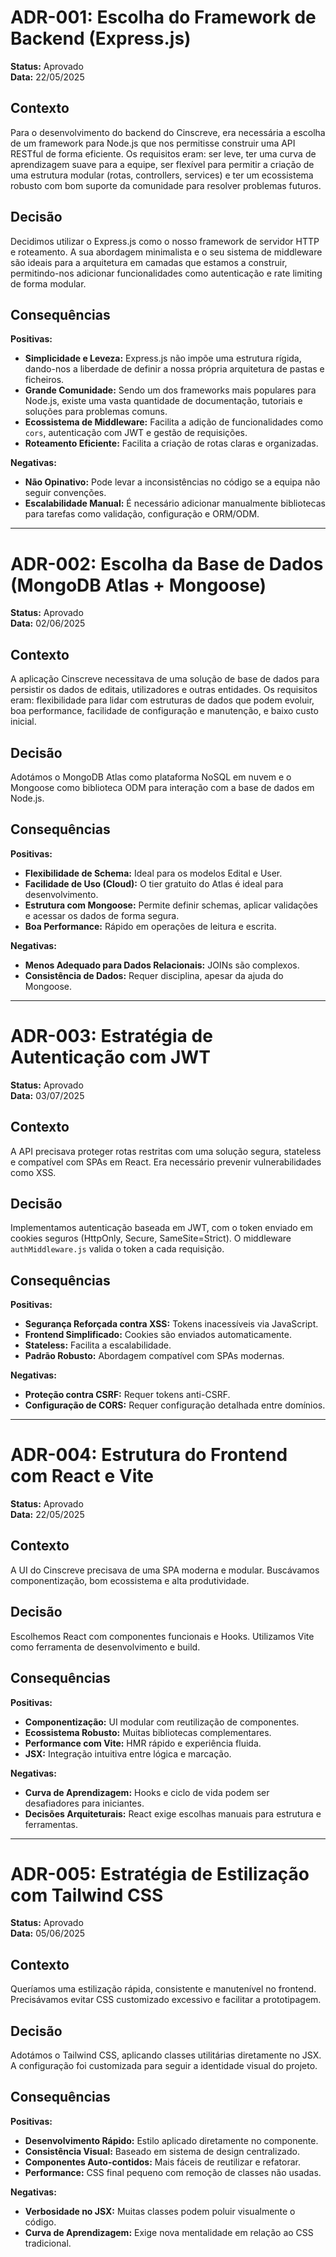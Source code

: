 # ADR-001: Escolha do Framework de Backend (Express.js)

**Status:** Aprovado  
**Data:** 22/05/2025

## Contexto
Para o desenvolvimento do backend do Cinscreve, era necessária a escolha de um framework para Node.js que nos permitisse construir uma API RESTful de forma eficiente. Os requisitos eram: ser leve, ter uma curva de aprendizagem suave para a equipe, ser flexível para permitir a criação de uma estrutura modular (rotas, controllers, services) e ter um ecossistema robusto com bom suporte da comunidade para resolver problemas futuros.

## Decisão
Decidimos utilizar o Express.js como o nosso framework de servidor HTTP e roteamento. A sua abordagem minimalista e o seu sistema de middleware são ideais para a arquitetura em camadas que estamos a construir, permitindo-nos adicionar funcionalidades como autenticação e rate limiting de forma modular.

## Consequências

**Positivas:**
- **Simplicidade e Leveza:** Express.js não impõe uma estrutura rígida, dando-nos a liberdade de definir a nossa própria arquitetura de pastas e ficheiros.
- **Grande Comunidade:** Sendo um dos frameworks mais populares para Node.js, existe uma vasta quantidade de documentação, tutoriais e soluções para problemas comuns.
- **Ecossistema de Middleware:** Facilita a adição de funcionalidades como `cors`, autenticação com JWT e gestão de requisições.
- **Roteamento Eficiente:** Facilita a criação de rotas claras e organizadas.

**Negativas:**
- **Não Opinativo:** Pode levar a inconsistências no código se a equipa não seguir convenções.
- **Escalabilidade Manual:** É necessário adicionar manualmente bibliotecas para tarefas como validação, configuração e ORM/ODM.

---

# ADR-002: Escolha da Base de Dados (MongoDB Atlas + Mongoose)

**Status:** Aprovado  
**Data:** 02/06/2025

## Contexto
A aplicação Cinscreve necessitava de uma solução de base de dados para persistir os dados de editais, utilizadores e outras entidades. Os requisitos eram: flexibilidade para lidar com estruturas de dados que podem evoluir, boa performance, facilidade de configuração e manutenção, e baixo custo inicial.

## Decisão
Adotámos o MongoDB Atlas como plataforma NoSQL em nuvem e o Mongoose como biblioteca ODM para interação com a base de dados em Node.js.

## Consequências

**Positivas:**
- **Flexibilidade de Schema:** Ideal para os modelos Edital e User.
- **Facilidade de Uso (Cloud):** O tier gratuito do Atlas é ideal para desenvolvimento.
- **Estrutura com Mongoose:** Permite definir schemas, aplicar validações e acessar os dados de forma segura.
- **Boa Performance:** Rápido em operações de leitura e escrita.

**Negativas:**
- **Menos Adequado para Dados Relacionais:** JOINs são complexos.
- **Consistência de Dados:** Requer disciplina, apesar da ajuda do Mongoose.

---

# ADR-003: Estratégia de Autenticação com JWT

**Status:** Aprovado  
**Data:** 03/07/2025

## Contexto
A API precisava proteger rotas restritas com uma solução segura, stateless e compatível com SPAs em React. Era necessário prevenir vulnerabilidades como XSS.

## Decisão
Implementamos autenticação baseada em JWT, com o token enviado em cookies seguros (HttpOnly, Secure, SameSite=Strict). O middleware `authMiddleware.js` valida o token a cada requisição.

## Consequências

**Positivas:**
- **Segurança Reforçada contra XSS:** Tokens inacessíveis via JavaScript.
- **Frontend Simplificado:** Cookies são enviados automaticamente.
- **Stateless:** Facilita a escalabilidade.
- **Padrão Robusto:** Abordagem compatível com SPAs modernas.

**Negativas:**
- **Proteção contra CSRF:** Requer tokens anti-CSRF.
- **Configuração de CORS:** Requer configuração detalhada entre domínios.

---

# ADR-004: Estrutura do Frontend com React e Vite

**Status:** Aprovado  
**Data:** 22/05/2025

## Contexto
A UI do Cinscreve precisava de uma SPA moderna e modular. Buscávamos componentização, bom ecossistema e alta produtividade.

## Decisão
Escolhemos React com componentes funcionais e Hooks. Utilizamos Vite como ferramenta de desenvolvimento e build.

## Consequências

**Positivas:**
- **Componentização:** UI modular com reutilização de componentes.
- **Ecossistema Robusto:** Muitas bibliotecas complementares.
- **Performance com Vite:** HMR rápido e experiência fluida.
- **JSX:** Integração intuitiva entre lógica e marcação.

**Negativas:**
- **Curva de Aprendizagem:** Hooks e ciclo de vida podem ser desafiadores para iniciantes.
- **Decisões Arquiteturais:** React exige escolhas manuais para estrutura e ferramentas.

---

# ADR-005: Estratégia de Estilização com Tailwind CSS

**Status:** Aprovado  
**Data:** 05/06/2025

## Contexto
Queríamos uma estilização rápida, consistente e manutenível no frontend. Precisávamos evitar CSS customizado excessivo e facilitar a prototipagem.

## Decisão
Adotámos o Tailwind CSS, aplicando classes utilitárias diretamente no JSX. A configuração foi customizada para seguir a identidade visual do projeto.

## Consequências

**Positivas:**
- **Desenvolvimento Rápido:** Estilo aplicado diretamente no componente.
- **Consistência Visual:** Baseado em sistema de design centralizado.
- **Componentes Auto-contidos:** Mais fáceis de reutilizar e refatorar.
- **Performance:** CSS final pequeno com remoção de classes não usadas.

**Negativas:**
- **Verbosidade no JSX:** Muitas classes podem poluir visualmente o código.
- **Curva de Aprendizagem:** Exige nova mentalidade em relação ao CSS tradicional.